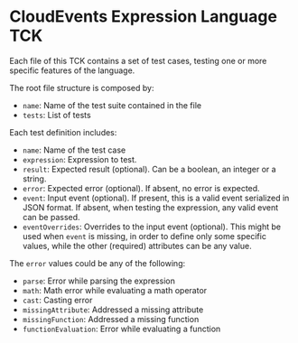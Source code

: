 # CloudEvents Expression Language TCK

Each file of this TCK contains a set of test cases, testing one or more specific features of the language.

The root file structure is composed by:

* `name`: Name of the test suite contained in the file
* `tests`: List of tests

Each test definition includes:

* `name`: Name of the test case
* `expression`: Expression to test.
* `result`: Expected result (optional). Can be a boolean, an integer or a string.
* `error`: Expected error (optional). If absent, no error is expected.
* `event`: Input event (optional). If present, this is a valid event serialized in JSON format. If absent, when testing
  the expression, any valid event can be passed.
* `eventOverrides`: Overrides to the input event (optional). This might be used when `event` is missing, in order to
  define only some specific values, while the other (required) attributes can be any value.

The `error` values could be any of the following:

* `parse`: Error while parsing the expression
* `math`: Math error while evaluating a math operator
* `cast`: Casting error
* `missingAttribute`: Addressed a missing attribute
* `missingFunction`: Addressed a missing function
* `functionEvaluation`: Error while evaluating a function
